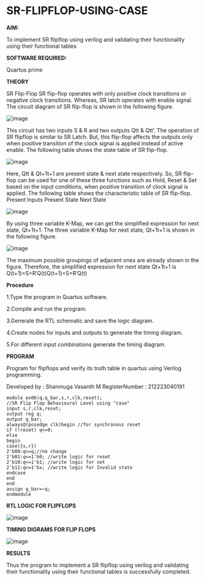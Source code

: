 # SR-FLIPFLOP-USING-CASE

**AIM:**

To implement  SR flipflop using verilog and validating their functionality using their functional tables

**SOFTWARE REQUIRED:**

Quartus prime

**THEORY**

SR Flip-Flop SR flip-flop operates with only positive clock transitions or negative clock transitions. Whereas, SR latch operates with enable signal. The circuit diagram of SR flip-flop is shown in the following figure.

![image](https://github.com/naavaneetha/SR-FLIPFLOP-USING-CASE/assets/154305477/0f710028-ad52-4d3e-9276-8714cf023a25)

 
This circuit has two inputs S & R and two outputs Qtt & Qtt’. The operation of SR flipflop is similar to SR Latch. But, this flip-flop affects the outputs only when positive transition of the clock signal is applied instead of active enable. The following table shows the state table of SR flip-flop.

![image](https://github.com/naavaneetha/SR-FLIPFLOP-USING-CASE/assets/154305477/dabfc4f4-87e3-4cbc-9472-f89ee1b5ed30)

 
Here, Qtt & Qt+1t+1 are present state & next state respectively. So, SR flip-flop can be used for one of these three functions such as Hold, Reset & Set based on the input conditions, when positive transition of clock signal is applied. The following table shows the characteristic table of SR flip-flop. Present Inputs Present State Next State

![image](https://github.com/naavaneetha/SR-FLIPFLOP-USING-CASE/assets/154305477/dd90d16c-aec5-4290-a586-e2346b1e9eb5)

 
By using three variable K-Map, we can get the simplified expression for next state, Qt+1t+1. The three variable K-Map for next state, Qt+1t+1 is shown in the following figure.

![image](https://github.com/naavaneetha/SR-FLIPFLOP-USING-CASE/assets/154305477/473efad6-d70b-4ca7-aeb7-898bbfca319f)

 
The maximum possible groupings of adjacent ones are already shown in the figure. Therefore, the simplified expression for next state Qt+1t+1 is Q(t+1)=S+R′Q(t)Q(t+1)=S+R′Q(t)

**Procedure**

1.Type the program in Quartus software.

2.Compile and run the program.

3.Generate the RTL schematic and save the logic diagram.

4.Create nodes for inputs and outputs to generate the timing diagram.

5.For different input combinations generate the timing diagram.

**PROGRAM**

Program for flipflops and verify its truth table in quartus using Verilog programming.

Developed by : Shanmuga Vasanth M
RegisterNumber : 212223040191

```
module ex06(q,q_bar,s,r,clk,reset);
//SR Flip Flop Behavioural Level using "case"
input s,r,clk,reset;
output reg q;
output q_bar;
always@(posedge clk)begin //for synchronous reset
if (!reset) q<=0;
else
begin
case({s,r})
2'b00:q<=q;//no change
2'b01:q<=1'b0; //write logic for reset
2'b10:q<=1'b1; //write logic for set
2'b11:q<=1'bx; //write logic for Invalid state
endcase
end
end
assign q_bar=~q;
endmodule
```

**RTL LOGIC FOR FLIPFLOPS**

![image](https://github.com/shanmugavasanth/SR-FLIPFLOP-USING-CASE/assets/144870621/d69356ba-55b3-4e6a-9e5a-841e558f3262)


**TIMING DIGRAMS FOR FLIP FLOPS**

![image](https://github.com/shanmugavasanth/SR-FLIPFLOP-USING-CASE/assets/144870621/6bae66e4-162b-4f65-8844-c05259e5fb39)


**RESULTS**

Thus the program to implement a SR flipflop using verilog and validating their functionality using their functional tables is successfully completed.
